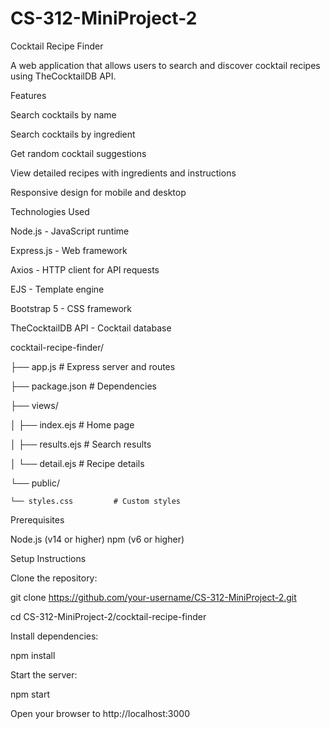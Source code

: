 # CS-312-MiniProject-2
Cocktail Recipe Finder

A web application that allows users to search and discover cocktail recipes using TheCocktailDB API.

Features

Search cocktails by name

Search cocktails by ingredient

Get random cocktail suggestions

View detailed recipes with ingredients and instructions

Responsive design for mobile and desktop


Technologies Used

Node.js - JavaScript runtime

Express.js - Web framework

Axios - HTTP client for API requests

EJS - Template engine

Bootstrap 5 - CSS framework

TheCocktailDB API - Cocktail database

cocktail-recipe-finder/

├── app.js                  # Express server and routes

├── package.json            # Dependencies

├── views/

│   ├── index.ejs          # Home page

│   ├── results.ejs        # Search results

│   └── detail.ejs         # Recipe details

└── public/

    └── styles.css         # Custom styles
    

Prerequisites

Node.js (v14 or higher)
npm (v6 or higher)

Setup Instructions 

Clone the repository: 

   git clone https://github.com/your-username/CS-312-MiniProject-2.git 
   
   cd CS-312-MiniProject-2/cocktail-recipe-finder 
   
Install dependencies:

   npm install
   
Start the server:

   npm start
   
Open your browser to http://localhost:3000

